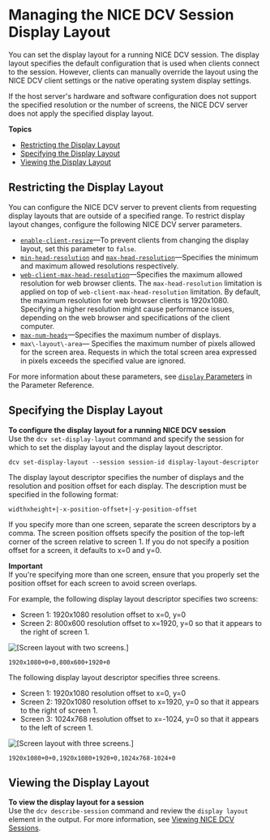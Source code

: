 # Managing the NICE DCV Session Display Layout<a name="managing-session-display"></a>

You can set the display layout for a running NICE DCV session\. The display layout specifies the default configuration that is used when clients connect to the session\. However, clients can manually override the layout using the NICE DCV client settings or the native operating system display settings\. 

If the host server's hardware and software configuration does not support the specified resolution or the number of screens, the NICE DCV server does not apply the specified display layout\.

**Topics**
+ [Restricting the Display Layout](#display-restrict)
+ [Specifying the Display Layout](#dislay-set)
+ [Viewing the Display Layout](#dislay-view)

## Restricting the Display Layout<a name="display-restrict"></a>

You can configure the NICE DCV server to prevent clients from requesting display layouts that are outside of a specified range\. To restrict display layout changes, configure the following NICE DCV server parameters\.
+ [`enable-client-resize`](config-param-ref.md#paramref.display.enable-client-resize)—To prevent clients from changing the display layout, set this parameter to `false`\.
+ [`min-head-resolution`](config-param-ref.md#paramref.display.min-head-resolution) and [`max-head-resolution`](config-param-ref.md#paramref.display.max-head-resolution)—Specifies the minimum and maximum allowed resolutions respectively\.
+ [`web-client-max-head-resolution`](config-param-ref.md#paramref.display.web-client-max-head-resolution)—Specifies the maximum allowed resolution for web browser clients\. The `max-head-resolution` limitation is applied on top of `web-client-max-head-resolution` limitation\. By default, the maximum resolution for web browser clients is 1920x1080\. Specifying a higher resolution might cause performance issues, depending on the web browser and specifications of the client computer\.
+ [`max-num-heads`](config-param-ref.md#paramref.display.max-num-heads)—Specifies the maximum number of displays\.
+ `max\-layout\-area`— Specifies the maximum number of pixels allowed for the screen area\. Requests in which the total screen area expressed in pixels exceeds the specified value are ignored\.

For more information about these parameters, see [`display` Parameters](config-param-ref.md#display) in the Parameter Reference\.

## Specifying the Display Layout<a name="dislay-set"></a>

**To configure the display layout for a running NICE DCV session**  
Use the `dcv set-display-layout` command and specify the session for which to set the display layout and the display layout descriptor\.

```
dcv set-display-layout --session session-id display-layout-descriptor
```

The display layout descriptor specifies the number of displays and the resolution and position offset for each display\. The description must be specified in the following format:

```
widthxheight+|-x-position-offset+|-y-position-offset
```

If you specify more than one screen, separate the screen descriptors by a comma\. The screen position offsets specify the position of the top\-left corner of the screen relative to screen 1\. If you do not specify a position offset for a screen, it defaults to x=0 and y=0\.

**Important**  
If you're specifying more than one screen, ensure that you properly set the position offset for each screen to avoid screen overlaps\.

For example, the following display layout descriptor specifies two screens:
+ Screen 1: 1920x1080 resolution offset to x=0, y=0
+ Screen 2: 800x600 resolution offset to x=1920, y=0 so that it appears to the right of screen 1\.

![\[Screen layout with two screens.\]](http://docs.aws.amazon.com/dcv/latest/adminguide/images/eg2.png)

```
1920x1080+0+0,800x600+1920+0
```

The following display layout descriptor specifies three screens\. 
+ Screen 1: 1920x1080 resolution offset to x=0, y=0
+ Screen 2: 1920x1080 resolution offset to x=1920, y=0 so that it appears to the right of screen 1\.
+ Screen 3: 1024x768 resolution offset to x=\-1024, y=0 so that it appears to the left of screen 1\.

![\[Screen layout with three screens.\]](http://docs.aws.amazon.com/dcv/latest/adminguide/images/eg1.png)

```
1920x1080+0+0,1920x1080+1920+0,1024x768-1024+0
```

## Viewing the Display Layout<a name="dislay-view"></a>

**To view the display layout for a session**  
Use the `dcv describe-session` command and review the `display layout` element in the output\. For more information, see [Viewing NICE DCV Sessions](managing-sessions-lifecycle-view.md)\.